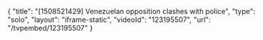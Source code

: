 {
    "title": "[1508521429] Venezuelan opposition clashes with police",
    "type": "solo",
    "layout": "iframe-static",
    "videoId": "123195507",
    "url": "\/tvpembed\/123195507"
}